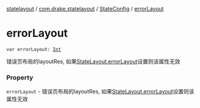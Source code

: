 [statelayout](../../index.md) / [com.drake.statelayout](../index.md) / [StateConfig](index.md) / [errorLayout](./error-layout.md)

# errorLayout

`var errorLayout: `[`Int`](https://kotlinlang.org/api/latest/jvm/stdlib/kotlin/-int/index.html)

错误页布局的layoutRes, 如果[StateLayout.errorLayout](../-state-layout/error-layout.md)设置则该属性无效

### Property

`errorLayout` - 错误页布局的layoutRes, 如果[StateLayout.errorLayout](../-state-layout/error-layout.md)设置则该属性无效